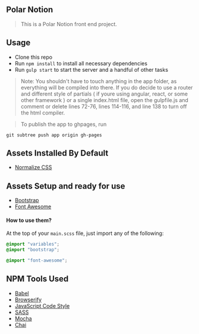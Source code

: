 ## Polar Notion

> This is a Polar Notion front end project.

## Usage

- Clone this repo
- Run `npm install` to install all necessary dependencies
- Run `gulp start` to start the server and a handful of other tasks

> Note: You shouldn't have to touch anything in the app folder, as everything will be compiled into there. If you do decide to use a router and different style of partials ( if youre using angular, react, or some other framework ) or a single index.html file, open the gulpfile.js and comment or delete lines 72-76, lines 114-116, and line 138 to turn off the html compiler.

> To publish the app to ghpages, run
```
git subtree push app origin gh-pages

```


## Assets Installed By Default

- [Normalize CSS](https://necolas.github.io/normalize.css/)

## Assets Setup and ready for use

- [Bootstrap](http://getbootstrap.com/)
- [Font Awesome](https://fortawesome.github.io/Font-Awesome/)

#### How to use them?

At the top of your `main.scss` file, just import any of the following:

```scss
@import "variables";
@import "bootstrap";

@import "font-awesome";
```

## NPM Tools Used

- [Babel](https://babeljs.io/)
- [Browserify](http://browserify.org/)
- [JavaScript Code Style](http://jscs.info/)
- [SASS](http://sass-lang.com/)
- [Mocha](https://mochajs.org/)
- [Chai](http://chaijs.com/)
